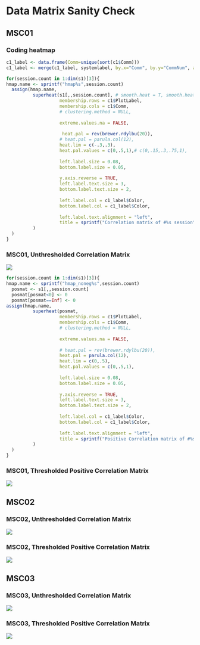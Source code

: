 Data Matrix Sanity Check
================

## MSC01

### Coding heatmap

``` r
c1_label <- data.frame(Comm=unique(sort(c1$Comm)))
c1_label <- merge(c1_label, systemlabel, by.x="Comm", by.y="CommNum", all.x=T)

for(session.count in 1:dim(s1)[3]){
hmap.name <- sprintf("hmap%s",session.count)
  assign(hmap.name, 
          superheat(s1[,,session.count], # smooth.heat = T, smooth.heat.type = "mean", 
                    membership.rows = c1$PlotLabel,
                    membership.cols = c1$Comm,
                    # clustering.method = NULL,
                  
                    extreme.values.na = FALSE, 
                    
                     heat.pal = rev(brewer.rdylbu(20)), 
                    # heat.pal = parula.col(12), 
                    heat.lim = c(-.3,.3),
                    heat.pal.values = c(0,.5,1),# c(0,.15,.3,.75,1),
                    
                    left.label.size = 0.08,
                    bottom.label.size = 0.05,
                    
                    y.axis.reverse = TRUE,
                    left.label.text.size = 3,
                    bottom.label.text.size = 2,
                    
                    left.label.col = c1_label$Color, 
                    bottom.label.col = c1_label$Color,  
                    
                    left.label.text.alignment = "left",
                    title = sprintf("Correlation matrix of #%s session",session.count)
          )
  )
}
```

### MSC01, Unthresholded Correlation Matrix

![](DataMatrixCheck_files/figure-gfm/sub1_pos_neg-1.png)<!-- -->

``` r
for(session.count in 1:dim(s1)[3]){
hmap.name <- sprintf("hmap_noneg%s",session.count)
  posmat <- s1[,,session.count]
  posmat[posmat<0] <- 0
  posmat[posmat==Inf] <- 0
assign(hmap.name, 
          superheat(posmat, 
                    membership.rows = c1$PlotLabel,
                    membership.cols = c1$Comm,
                    # clustering.method = NULL,
                  
                    extreme.values.na = FALSE, 
                    
                    # heat.pal = rev(brewer.rdylbu(20)), 
                    heat.pal = parula.col(12), 
                    heat.lim = c(0,.5),
                    heat.pal.values = c(0,.5,1),
                    
                    left.label.size = 0.08,
                    bottom.label.size = 0.05,
                    
                    y.axis.reverse = TRUE,
                    left.label.text.size = 3,
                    bottom.label.text.size = 2,
                    
                    left.label.col = c1_label$Color, 
                    bottom.label.col = c1_label$Color,  
                    
                    left.label.text.alignment = "left",
                    title = sprintf("Positive Correlation matrix of #%s session",session.count)
          )
  )
}
```

### MSC01, Thresholded Positive Correlation Matrix

![](DataMatrixCheck_files/figure-gfm/sub1_pos-1.png)<!-- -->

## MSC02

### MSC02, Unthresholded Correlation Matrix

![](DataMatrixCheck_files/figure-gfm/sub2_pos_neg-1.png)<!-- -->

### MSC02, Thresholded Positive Correlation Matrix

![](DataMatrixCheck_files/figure-gfm/sub2_pos-1.png)<!-- -->

## MSC03

### MSC03, Unthresholded Correlation Matrix

![](DataMatrixCheck_files/figure-gfm/sub3_pos_neg-1.png)<!-- -->

### MSC03, Thresholded Positive Correlation Matrix

![](DataMatrixCheck_files/figure-gfm/sub3_pos-1.png)<!-- -->
